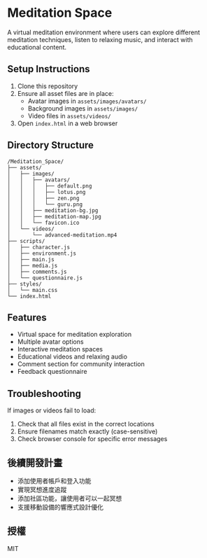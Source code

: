 # Meditation Space

A virtual meditation environment where users can explore different meditation techniques, listen to relaxing music, and interact with educational content.

## Setup Instructions

1. Clone this repository
2. Ensure all asset files are in place:
   - Avatar images in `assets/images/avatars/`
   - Background images in `assets/images/`
   - Video files in `assets/videos/`
3. Open `index.html` in a web browser

## Directory Structure

```
/Meditation_Space/
├── assets/
│   ├── images/
│   │   ├── avatars/
│   │   │   ├── default.png
│   │   │   ├── lotus.png
│   │   │   ├── zen.png
│   │   │   └── guru.png
│   │   ├── meditation-bg.jpg
│   │   ├── meditation-map.jpg
│   │   └── favicon.ico
│   └── videos/
│       └── advanced-meditation.mp4
├── scripts/
│   ├── character.js
│   ├── environment.js
│   ├── main.js
│   ├── media.js
│   ├── comments.js
│   └── questionnaire.js
├── styles/
│   └── main.css
└── index.html
```

## Features

- Virtual space for meditation exploration
- Multiple avatar options
- Interactive meditation spaces
- Educational videos and relaxing audio
- Comment section for community interaction
- Feedback questionnaire

## Troubleshooting

If images or videos fail to load:

1. Check that all files exist in the correct locations
2. Ensure filenames match exactly (case-sensitive)
3. Check browser console for specific error messages

## 後續開發計畫

- 添加使用者帳戶和登入功能
- 實現冥想進度追蹤
- 添加社區功能，讓使用者可以一起冥想
- 支援移動設備的響應式設計優化

## 授權

MIT
